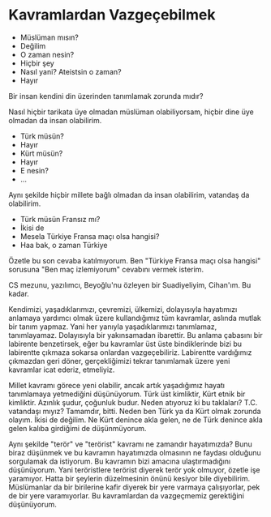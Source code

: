 # Kavramlardan Vazgeçebilmek

- Müslüman mısın?
- Değilim
- O zaman nesin?
- Hiçbir şey
- Nasıl yani? Ateistsin o zaman?
- Hayır

Bir insan kendini din üzerinden tanımlamak zorunda mıdır?

Nasıl hiçbir tarikata üye olmadan müslüman olabiliyorsam, hiçbir dine üye
olmadan da insan olabilirim.

- Türk müsün?
- Hayır
- Kürt müsün?
- Hayır
- E nesin?
- ...

Aynı şekilde hiçbir millete bağlı olmadan da insan olabilirim, vatandaş da
olabilirim.

- Türk müsün Fransız mı?
- İkisi de
- Mesela Türkiye Fransa maçı olsa hangisi?
- Haa bak, o zaman Türkiye

Özetle bu son cevaba katılmıyorum. Ben "Türkiye Fransa maçı olsa hangisi"
sorusuna "Ben maç izlemiyorum" cevabını vermek isterim.

CS mezunu, yazılımcı, Beyoğlu'nu özleyen bir Suadiyeliyim, Cihan'ım. Bu kadar.

Kendimizi, yaşadıklarımızı, çevremizi, ülkemizi, dolayısıyla hayatımızı
anlamaya yardımcı olmak üzere kullandığımız tüm kavramlar, aslında mutlak bir
tanım yapmaz. Yani her yanıyla yaşadıklarımızı tanımlamaz, tanımlayamaz.
Dolayısıyla bir yakınsamadan ibarettir. Bu anlama çabasını bir labirente
benzetirsek, eğer bu kavramlar üst üste bindiklerinde bizi bu labirentte çıkmaza
sokarsa onlardan vazgeçebiliriz. Labirentte vardığımız çıkmazdan geri döner,
gerçekliğimizi tekrar tanımlamak üzere yeni kavramlar icat ederiz, etmeliyiz.

Millet kavramı görece yeni olabilir, ancak artık yaşadığımız hayatı tanımlamaya
yetmediğini düşünüyorum. Türk üst kimliktir, Kürt etnik bir kimliktir. Azınlık
şudur, çoğunluk budur. Neden atıyoruz ki bu taklaları? T.C. vatandaşı mıyız?
Tamamdır, bitti. Neden ben Türk ya da Kürt olmak zorunda olayım. İkisi de
değilim. Ne Kürt denince akla gelen, ne de Türk denince akla gelen kalıba
girdiğimi de düşünmüyorum.

Aynı şekilde "terör" ve "terörist" kavramı ne zamandır hayatımızda? Bunu biraz
düşünmek ve bu kavramın hayatımızda olmasının ne faydası olduğunu sorgulamak da
istiyorum. Bu kavramın bizi amacına ulaştırmadığını düşünüyorum. Yani
teröristlere terörist diyerek terör yok olmuyor, özetle işe yaramıyor. Hatta
bir şeylerin düzelmesinin önünü kesiyor bile diyebilirim. Müslümanlar da bir
birilerine kafir diyerek bir yere varmaya çalışıyorlar, pek de bir yere
varamıyorlar. Bu kavramlardan da vazgeçmemiz gerektiğini düşünüyorum.
